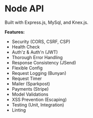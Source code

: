 # Node API

Built with Express.js, MySql, and Knex.js.

**Features:**

- Security (CORS, CSRF, CSP)
- Health Check
- Auth'z & Auth'n (JWT)
- Thorough Error Handling
- Response Consistency (JSend)
- Flexible Config
- Request Logging (Bunyan)
- Request Timer
- Mailer (Sparkpost)
- Payments (Stripe)
- Model Validations
- XSS Prevention (Escaping)
- Testing (Unit, Integration)
- Linting

